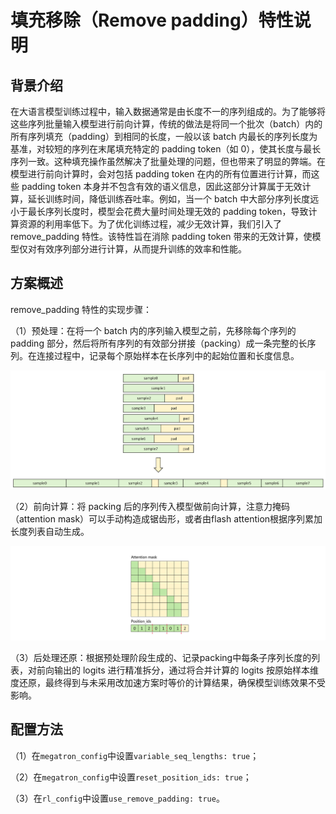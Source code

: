 # 填充移除（Remove padding）特性说明
 
## 背景介绍

在大语言模型训练过程中，输入数据通常是由长度不一的序列组成的。为了能够将这些序列批量输入模型进行前向计算，传统的做法是将同一个批次（batch）内的所有序列填充（padding）到相同的长度，一般以该 batch 内最长的序列长度为基准，对较短的序列在末尾填充特定的 padding token（如 0），使其长度与最长序列一致。​
这种填充操作虽然解决了批量处理的问题，但也带来了明显的弊端。在模型进行前向计算时，会对包括 padding token 在内的所有位置进行计算，而这些 padding token 本身并不包含有效的语义信息，因此这部分计算属于无效计算，延长训练时间，降低训练吞吐率。例如，当一个 batch 中大部分序列长度远小于最长序列长度时，模型会花费大量时间处理无效的 padding token，导致计算资源的利用率低下。​
为了优化训练过程，减少无效计算，我们引入了 remove_padding 特性。该特性旨在消除 padding token 带来的无效计算，使模型仅对有效序列部分进行计算，从而提升训练的效率和性能。

## 方案概述

remove_padding 特性的实现步骤：

（1）预处理：在将一个 batch 内的序列输入模型之前，先移除每个序列的 padding 部分，然后将所有序列的有效部分拼接（packing）成一条完整的长序列。在连接过程中，记录每个原始样本在长序列中的起始位置和长度信息。

![pipeline](../../sources/images/remove_padding/packing.png)

（2）前向计算：将 packing 后的序列传入模型做前向计算，注意力掩码（attention mask）可以手动构造成锯齿形，或者由flash attention根据序列累加长度列表自动生成。

![pipeline](../../sources/images/remove_padding/attention_mask.png)

（3）后处理还原​：根据预处理阶段生成的、记录packing中每条子序列长度的列表，对前向输出的 logits 进行精准拆分，通过将合并计算的 logits 按原始样本维度还原，最终得到与未采用改加速方案时等价的计算结果，确保模型训练效果不受影响。

## 配置方法
（1）在`megatron_config`中设置`variable_seq_lengths: true`；

（2）在`megatron_config`中设置`reset_position_ids: true`；

（3）在`rl_config`中设置`use_remove_padding: true`。